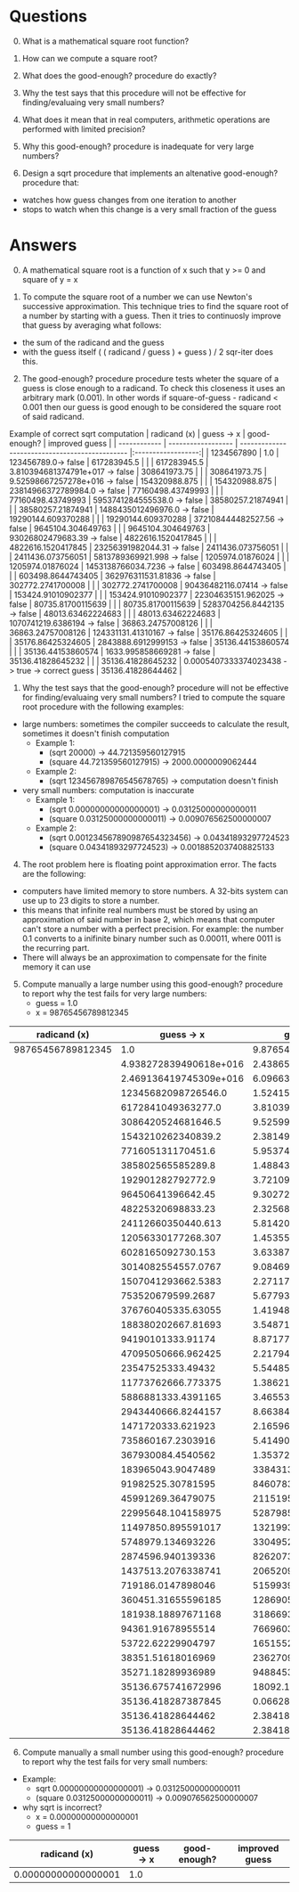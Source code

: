# Questions
0. What is a mathematical square root function?

1. How can we compute a square root?

2. What does the good-enough? procedure do exactly?

3. Why the test says that this procedure will not be effective 
for finding/evaluaing very small numbers? 

4. What does it mean that in real computers, arithmetic operations 
are performed with limited precision? 

5. Why this good-enough? procedure is inadequate for very large numbers?

6. Design a sqrt procedure that implements an altenative good-enough? procedure that:
  - watches how guess changes from one iteration to another
  - stops to watch when this change is a very small fraction of the guess

# Answers
0. A mathematical square root is a function of x such that y >= 0 and square of y = x

1. To compute the square root of a number we can use Newton's successive approximation. This technique tries to find the square root of a number by starting with a guess. Then it tries to continuosly improve that guess by averaging what follows:
  - the sum of the radicand and the guess
  - with the guess itself
( ( radicand / guess ) + guess ) / 2 
sqr-iter does this.

2. The good-enough? procedure procedure tests wheter the square of a guess is close enough to a radicand. To check this closeness it uses an arbitrary mark (0.001). In other words if square-of-guess - radicand < 0.001 then our guess is good enough to be considered the square root of said radicand.

Example of correct sqrt computation
| radicand (x) | guess -> x         | good-enough?                                   | improved guess     |
| ------------ | ------------------ | ---------------------------------------------- |:------------------:|
| 1234567890   | 1.0                | 123456789.0-> false                            | 617283945.5        |
|              | 617283945.5        | 3.810394681374791e+017 -> false                | 308641973.75       |
|              | 308641973.75       | 9.52598667257278e+016 -> false                 | 154320988.875      |
|              | 154320988.875      | 23814966372789984.0 -> false                   | 77160498.43749993  |
|              | 77160498.43749993  | 5953741284555538.0 -> false                    | 38580257.21874941  |
|              | 38580257.21874941  | 1488435012496976.0 -> false                    | 19290144.609370288 |
|              | 19290144.609370288 | 372108444482527.56 -> false                    | 9645104.304649763  |
|              | 9645104.304649763  | 93026802479683.39 -> false                     | 4822616.1520417845 |
|              | 4822616.1520417845 | 23256391982044.31 -> false                     | 2411436.073756051  |
|              | 2411436.073756051  | 5813789369921.998 -> false                     | 1205974.01876024   |
|              | 1205974.01876024   | 1453138766034.7236 -> false                    | 603498.8644743405  |
|              | 603498.8644743405  | 362976311531.81836 -> false                    | 302772.2741700008  |
|              | 302772.2741700008  | 90436482116.07414 -> false                     | 153424.91010902377 |
|              | 153424.91010902377 | 22304635151.962025 -> false                    | 80735.81700115639  |
|              | 80735.81700115639  | 5283704256.8442135 -> false                    | 48013.63462224683  |
|              | 48013.63462224683  | 1070741219.6386194 -> false                    | 36863.24757008126  |
|              | 36863.24757008126  | 124331131.41310167 -> false                    | 35176.86425324605  |
|              | 35176.86425324605  | 2843888.6912999153 -> false                    | 35136.44153860574  |
|              | 35136.44153860574  | 1633.995858669281 -> false                     | 35136.41828645232  |
|              | 35136.41828645232  | 0.0005407333374023438 -> true -> correct guess | 35136.41828644462  |


1. Why the test says that the good-enough? procedure will not be effective for finding/evaluaing very small numbers?
I tried to compute the square root procedure with the following examples:
  - large numbers: sometimes the compiler succeeds to calculate the result, sometimes it doesn't finish computation
    * Example 1:
      * (sqrt 20000) -> 44.721359560127915 
      * (square 44.721359560127915) -> 2000.0000009062444
    * Example 2:
      * (sqrt 123456789876545678765) -> computation doesn't finish
  - very small numbers: computation is inaccurate
    * Example 1:
      * (sqrt 0.00000000000000001) -> 0.03125000000000011
      * (square 0.03125000000000011) -> 0.009076562500000007
    * Example 2:
      * (sqrt 0.001234567890987654323456) -> 0.04341893297724523
      * (square 0.04341893297724523) -> 0.0018852037408825133 

4. The root problem here is floating point approximation error. The facts are the following:
  - computers have limited memory to store numbers. A 32-bits system can use up to 23 digits to store a number. 
  - this means that infinite real numbers must be stored by using an approximation of said number in base 2, which means that computer can't store a number with a perfect precision. For example: the number 0.1 converts to a inifinite binary number such as 0.00011, where 0011 is the recurring part.
  - There will always be an approximation to compensate for the finite memory it can use

5. Compute manually a large number using this good-enough? procedure to report why the test fails for very large numbers:
   * guess = 1.0
   * x = 98765456789812345

| radicand (x)      | guess -> x             | good-enough?              | improved guess         |
| ----------------- | ---------------------- | ------------------------- | ---------------------- |
| 98765456789812345 | 1.0                    | 9.876545678981235e+016    | 4.938272839490618e+016 |
|                   | 4.938272839490618e+016 | 2.4386538637250727e+033   | 2.469136419745309e+016 |
|                   | 2.469136419745309e+016 | 6.096634659312681e+032    | 12345682098726546.0    |
|                   | 12345682098726546.0    | 1.5241586648281701e+032   | 6172841049363277.0     |
|                   | 6172841049363277.0     | 3.8103966620704225e+031   | 3086420524681646.5     |
|                   | 3086420524681646.5     | 9.52599165517603e+030     | 1543210262340839.2     |
|                   | 1543210262340839.2     | 2.381497913793983e+030    | 771605131170451.6      |
|                   | 771605131170451.6      | 5.953744784484711e+029    | 385802565585289.8      |
|                   | 385802565585289.8      | 1.4884361961209309e+029   | 192901282792772.9      |
|                   | 192901282792772.9      | 3.7210904902998577e+028   | 96450641396642.45      |
|                   | 96450641396642.45      | 9.302726225724953e+027    | 48225320698833.23      |
|                   | 48225320698833.23      | 2.325681556406547e+027    | 24112660350440.613     |
|                   | 24112660350440.613     | 5.8142038907694535e+026   | 12056330177268.307     |
|                   | 12056330177268.307     | 1.4535509724454498e+026   | 6028165092730.153      |
|                   | 6028165092730.153      | 3.6338774286444882e+025   | 3014082554557.0767     |
|                   | 3014082554557.0767     | 9.084693546919855e+024    | 1507041293662.5383     |
|                   | 1507041293662.5383     | 2.2711733620386003e+024   | 753520679599.2687      |
|                   | 753520679599.2687      | 5.6779331581828694e+023   | 376760405335.63055     |
|                   | 376760405335.63055     | 1.419484030286674e+023    | 188380202667.81693     |
|                   | 188380202667.81693     | 3.5487100757166548e+022   | 94190101333.91174      |
|                   | 94190101333.91174      | 8.871775189291329e+021    | 47095050666.962425     |
|                   | 47095050666.962425     | 2.2179437973225233e+021   | 23547525333.49432      |
|                   | 23547525333.49432      | 5.544859493303222e+020    | 11773762666.773375     |
|                   | 11773762666.773375     | 1.3862148733227192e+020   | 5886881333.4391165     |
|                   | 5886881333.4391165     | 3.465537183275934e+019    | 2943440666.8244157     |
|                   | 2943440666.8244157     | 8.663842957881192e+018    | 1471720333.621923      |
|                   | 1471720333.621923      | 2.1659607391616563e+018   | 735860167.2303916      |
|                   | 735860167.2303916      | 5.41490184481772e+017     | 367930084.4540562      |
|                   | 367930084.4540562      | 1.3537254581180104e+017   | 183965043.9047489      |
|                   | 183965043.9047489      | 33843136144308296.0       | 91982525.30781595      |
|                   | 91982525.30781595      | 8460783727435112.0        | 45991269.36479075      |
|                   | 45991269.36479075      | 2115195623216850.5        | 22995648.104158975     |
|                   | 22995648.104158975     | 528798597162420.25        | 11497850.895591017     |
|                   | 11497850.895591017     | 132199340649353.16        | 5748979.134693226      |
|                   | 5748979.134693226      | 33049526523248.07         | 2874596.940139336      |
|                   | 2874596.940139336      | 8262073000368.434         | 1437513.2076338741     |
|                   | 1437513.2076338741     | 2065209654231.8298        | 719186.0147898046      |
|                   | 719186.0147898046      | 515993955979.241          | 360451.31655596185     |
|                   | 360451.31655596185     | 128690583716.92622        | 181938.18897671168     |
|                   | 181938.18897671168     | 31866936718.125652        | 94361.91678955514      |
|                   | 94361.91678955514      | 7669603450.198927         | 53722.62229904797      |
|                   | 53722.62229904797      | 1651552256.6861663        | 38351.51618016969      |
|                   | 38351.51618016969      | 236270903.31781745        | 35271.18289936989      |
|                   | 35271.18289936989      | 9488453.12080288          | 35136.675741672996     |
|                   | 35136.675741672996     | 18092.175471544266        | 35136.418287387845     |
|                   | 35136.418287387845     | 0.06628298759460449       | 35136.41828644462      |
|                   | 35136.41828644462      | 2.384185791015625e-007    | 35136.41828644462      |
|                   | 35136.41828644462      | 2.384185791015625e-007    | 35136.41828644462      |



6. Compute manually a small number using this good-enough? procedure to report why the test fails for very small numbers:
  * Example:
    * sqrt 0.00000000000000001) -> 0.03125000000000011
    * (square 0.03125000000000011) -> 0.009076562500000007
  * why sqrt is incorrect?
    * x = 0.00000000000000001
    * guess = 1

| radicand (x)        | guess -> x             | good-enough?              | improved guess         |
| ------------------- | ---------------------- | ------------------------- | ---------------------- |
| 0.00000000000000001 | 1.0                    |     |  |
